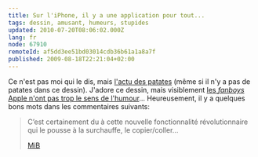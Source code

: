```yaml
---
title: Sur l'iPhone, il y a une application pour tout...
tags: dessin, amusant, humeurs, stupides
updated: 2010-07-20T08:06:02.000Z
lang: fr
node: 67910
remoteId: af5dd3ee51bd03014cdb36b61a1a8a7f
published: 2009-08-18T22:21:04+02:00
---
```


Ce n'est pas moi qui le dis, mais [l'actu des patates](http://vidberg.blog.lemonde.fr/2009/08/18/le-nouvel-iphone-kc/) (même si il n'y a pas de patates dans ce dessin). J'adore ce dessin, mais visiblement [les *fanboys* Apple n'ont pas trop le sens de l'humour](http://vidberg.blog.lemonde.fr/2009/08/18/le-nouvel-iphone-kc/#comment-23532)... Heureusement, il y a quelques bons mots dans les commentaires suivants:

<blockquote>
C’est certainement du à cette nouvelle fonctionnalité révolutionnaire qui le pousse à la surchauffe, le copier/coller...

[MiB](http://vidberg.blog.lemonde.fr/2009/08/18/le-nouvel-iphone-kc/#comment-23532)
</blockquote>

